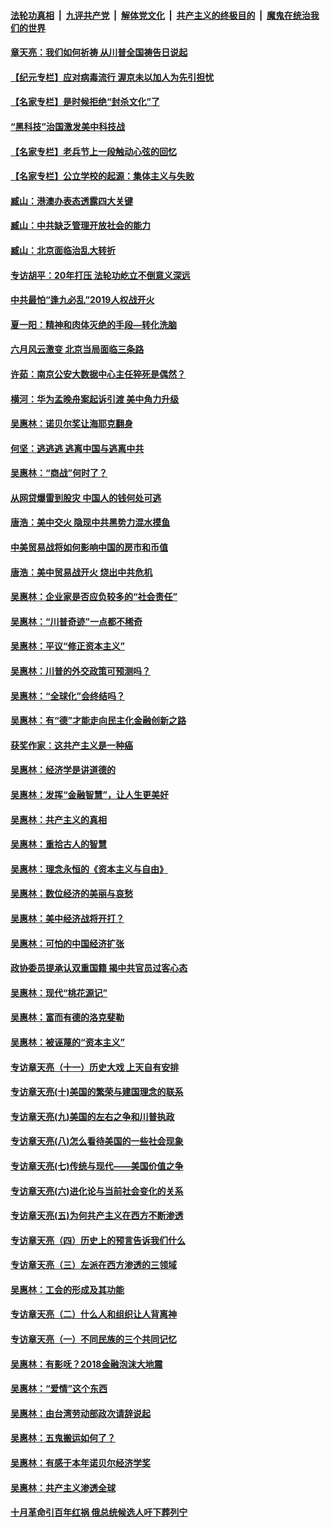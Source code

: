 

####  [法轮功真相](../../../../basic/blob/master/README.md?t=07040502) &nbsp;|&nbsp; [九评共产党](../../../../9ping.md/blob/master/README.md?t=07040502) &nbsp;|&nbsp; [解体党文化](../../../../jtdwh.md/blob/master/README.md?t=07040502)  &nbsp;|&nbsp; [共产主义的终极目的](../../../../gczydzjmd.md/blob/master/README.md?t=07040502) &nbsp;|&nbsp; [魔鬼在统治我们的世界](../../../../mgztzwmdsj.md/blob/master/README.md?t=07040502) 

#### [章天亮：我们如何祈祷 从川普全国祷告日说起](../pages/nsc423/n11944627.md?t=07040502) 

#### [【纪元专栏】应对病毒流行 渥京未以加人为先引担忧](../pages/nsc423/n11875714.md?t=07040502) 

#### [【名家专栏】是时候拒绝“封杀文化”了](../pages/nsc423/n11814093.md?t=07040502) 

#### [“黑科技”治国激发美中科技战](../pages/nsc423/n11638056.md?t=07040502) 

#### [【名家专栏】老兵节上一段触动心弦的回忆](../pages/nsc423/n11646016.md?t=07040502) 

#### [【名家专栏】公立学校的起源：集体主义与失败](../pages/nsc423/n11601833.md?t=07040502) 

#### [臧山：港澳办表态透露四大关键](../pages/nsc423/n11421628.md?t=07040502) 

#### [臧山：中共缺乏管理开放社会的能力](../pages/nsc423/n11407457.md?t=07040502) 

#### [臧山：北京面临治乱大转折](../pages/nsc423/n11406895.md?t=07040502) 

#### [专访胡平：20年打压 法轮功屹立不倒意义深远](../pages/nsc423/n11398800.md?t=07040502) 

#### [中共最怕“逢九必乱”2019人权战开火](../pages/nsc423/n11385248.md?t=07040502) 

#### [夏一阳：精神和肉体灭绝的手段—转化洗脑](../pages/nsc423/n11368250.md?t=07040502) 

#### [六月风云激变 北京当局面临三条路](../pages/nsc423/n11313668.md?t=07040502) 

#### [许茹：南京公安大数据中心主任猝死是偶然？](../pages/nsc423/n11064744.md?t=07040502) 

#### [横河：华为孟晚舟案起诉引渡 美中角力升级](../pages/nsc423/n11027230.md?t=07040502) 

#### [吴惠林：诺贝尔奖让海耶克翻身](../pages/nsc423/n10890049.md?t=07040502) 

#### [何坚：逃逃逃 逃离中国与逃离中共](../pages/nsc423/n10592891.md?t=07040502) 

#### [吴惠林：“商战”何时了？](../pages/nsc423/n10573558.md?t=07040502) 

#### [从网贷爆雷到股灾 中国人的钱何处可逃](../pages/nsc423/n10572800.md?t=07040502) 

#### [唐浩：美中交火 隐现中共黑势力混水摸鱼](../pages/nsc423/n10544040.md?t=07040502) 

#### [中美贸易战将如何影响中国的房市和币值](../pages/nsc423/n10543697.md?t=07040502) 

#### [唐浩：美中贸易战开火 烧出中共危机](../pages/nsc423/n10540126.md?t=07040502) 

#### [吴惠林：企业家是否应负较多的“社会责任”](../pages/nsc423/n10535022.md?t=07040502) 

#### [吴惠林：“川普奇迹”一点都不稀奇](../pages/nsc423/n10512808.md?t=07040502) 

#### [吴惠林：平议“修正资本主义”](../pages/nsc423/n10495724.md?t=07040502) 

#### [吴惠林：川普的外交政策可预测吗？](../pages/nsc423/n10462387.md?t=07040502) 

#### [吴惠林：“全球化”会终结吗？](../pages/nsc423/n10452838.md?t=07040502) 

#### [吴惠林：有“德”才能走向民主化金融创新之路](../pages/nsc423/n10432292.md?t=07040502) 

#### [获奖作家：这共产主义是一种癌](../pages/nsc423/n10431541.md?t=07040502) 

#### [吴惠林：经济学是讲道德的](../pages/nsc423/n10398014.md?t=07040502) 

#### [吴惠林：发挥“金融智慧”，让人生更美好](../pages/nsc423/n10375019.md?t=07040502) 

#### [吴惠林：共产主义的真相](../pages/nsc423/n10351394.md?t=07040502) 

#### [吴惠林：重拾古人的智慧](../pages/nsc423/n10337691.md?t=07040502) 

#### [吴惠林：理念永恒的《资本主义与自由》](../pages/nsc423/n10316274.md?t=07040502) 

#### [吴惠林：数位经济的美丽与哀愁](../pages/nsc423/n10292946.md?t=07040502) 

#### [吴惠林：美中经济战将开打？](../pages/nsc423/n10258825.md?t=07040502) 

#### [吴惠林：可怕的中国经济扩张](../pages/nsc423/n10219147.md?t=07040502) 

#### [政协委员提承认双重国籍 揭中共官员过客心态](../pages/nsc423/n10208809.md?t=07040502) 

#### [吴惠林：现代“桃花源记”](../pages/nsc423/n10185234.md?t=07040502) 

#### [吴惠林：富而有德的洛克斐勒](../pages/nsc423/n10142264.md?t=07040502) 

#### [吴惠林：被诬蔑的“资本主义”](../pages/nsc423/n10124816.md?t=07040502) 

#### [专访章天亮（十一）历史大戏 上天自有安排](../pages/nsc423/n10094905.md?t=07040502) 

#### [专访章天亮(十)美国的繁荣与建国理念的联系](../pages/nsc423/n10094899.md?t=07040502) 

#### [专访章天亮(九)美国的左右之争和川普执政](../pages/nsc423/n10094889.md?t=07040502) 

#### [专访章天亮(八)怎么看待美国的一些社会现象](../pages/nsc423/n10094857.md?t=07040502) 

#### [专访章天亮(七)传统与现代——美国价值之争](../pages/nsc423/n10093140.md?t=07040502) 

#### [专访章天亮(六)进化论与当前社会变化的关系](../pages/nsc423/n10092036.md?t=07040502) 

#### [专访章天亮(五)为何共产主义在西方不断渗透](../pages/nsc423/n10083620.md?t=07040502) 

#### [专访章天亮（四）历史上的预言告诉我们什么](../pages/nsc423/n10083606.md?t=07040502) 

#### [专访章天亮（三）左派在西方渗透的三领域](../pages/nsc423/n10081115.md?t=07040502) 

#### [吴惠林：工会的形成及其功能](../pages/nsc423/n10080633.md?t=07040502) 

#### [专访章天亮（二）什么人和组织让人背离神](../pages/nsc423/n10076637.md?t=07040502) 

#### [专访章天亮（一）不同民族的三个共同记忆](../pages/nsc423/n10074188.md?t=07040502) 

#### [吴惠林：有影呒？2018金融泡沫大地震](../pages/nsc423/n10040534.md?t=07040502) 

#### [吴惠林：“爱情”这个东西](../pages/nsc423/n10019423.md?t=07040502) 

#### [吴惠林：由台湾劳动部政次请辞说起](../pages/nsc423/n9979679.md?t=07040502) 

#### [吴惠林：五鬼搬运如何了？](../pages/nsc423/n9925338.md?t=07040502) 

#### [吴惠林：有感于本年诺贝尔经济学奖](../pages/nsc423/n9871883.md?t=07040502) 

#### [吴惠林：共产主义渗透全球](../pages/nsc423/n9812748.md?t=07040502) 

#### [十月革命引百年红祸 俄总统候选人吁下葬列宁](../pages/nsc423/n9810182.md?t=07040502) 

